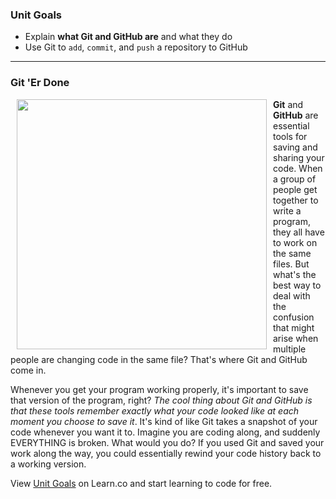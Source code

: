 
### Unit Goals
* Explain **what Git and GitHub are** and what they do
* Use Git to `add`, `commit`, and `push` a repository to GitHub

---
### Git 'Er Done
<img src="https://s3.amazonaws.com/after-school-assets/version-control.jpg" width="400px" align="left" hspace="10"> **Git** and **GitHub** are essential tools for saving and sharing your code. When a group of people get together to write a program, they all have to work on the same files. But what's the best way to deal with the confusion that might arise when multiple people are changing code in the same file? That's where Git and GitHub come in. 

Whenever you get your program working properly, it's important to save that version of the program, right?  _The cool thing about Git and GitHub is that these tools remember exactly what your code looked like at each moment you choose to save it_. It's kind of like Git takes a snapshot of your code whenever you want it to. Imagine you are coding along, and suddenly EVERYTHING is broken. What would you do? If you used Git and saved your work along the way, you could essentially rewind your code history back to a working version. 


<p data-visibility='hidden'>View <a href='https://learn.co/lessons/hs-foundations-git-intro' title='Unit Goals'>Unit Goals</a> on Learn.co and start learning to code for free.</p>
